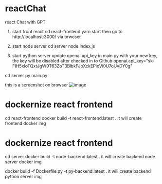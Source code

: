 # reactChat
react Chat with GPT

1. start front react
cd react-frontend
yarn start
then go to http://localhost:3000/ via brwoser

2. start node server
cd server
node index.js

3. start python server
 update openai.api_key in main.py with your new key, the key will be disabled after checked in to Github
openai.api_key="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"

cd server 
py main.py


this is a screenshot on browser
![image](https://github.com/halochg/reactChat/assets/2626025/aee59d69-647e-44eb-baa3-324cff90e060)


# dockernize react frontend
cd react-frontend
docker build -t react-frontend:latest .
it will create frontend docker img

# dockernize react frontend
cd server
docker build -t node-backend:latest .
it will create backend node server docker img

docker build -f Dockerfile.py -t py-backend:latest .
it will create backend python server img
